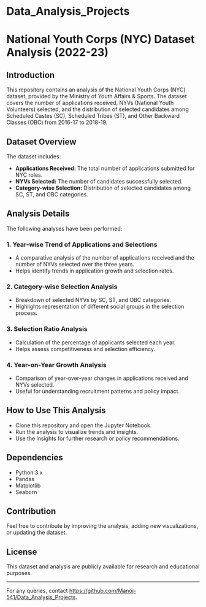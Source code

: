 # Data_Analysis_Projects
# National Youth Corps (NYC) Dataset Analysis (2022-23)

## Introduction
This repository contains an analysis of the National Youth Corps (NYC) dataset, provided by the Ministry of Youth Affairs & Sports. The dataset covers the number of applications received, NYVs (National Youth Volunteers) selected, and the distribution of selected candidates among Scheduled Castes (SC), Scheduled Tribes (ST), and Other Backward Classes (OBC) from 2016-17 to 2018-19.

## Dataset Overview
The dataset includes:
- **Applications Received:** The total number of applications submitted for NYC roles.
- **NYVs Selected:** The number of candidates successfully selected.
- **Category-wise Selection:** Distribution of selected candidates among SC, ST, and OBC categories.

## Analysis Details
The following analyses have been performed:

### 1. Year-wise Trend of Applications and Selections
- A comparative analysis of the number of applications received and the number of NYVs selected over the three years.
- Helps identify trends in application growth and selection rates.

### 2. Category-wise Selection Analysis
- Breakdown of selected NYVs by SC, ST, and OBC categories.
- Highlights representation of different social groups in the selection process.

### 3. Selection Ratio Analysis
- Calculation of the percentage of applicants selected each year.
- Helps assess competitiveness and selection efficiency.

### 4. Year-on-Year Growth Analysis
- Comparison of year-over-year changes in applications received and NYVs selected.
- Useful for understanding recruitment patterns and policy impact.

## How to Use This Analysis
- Clone this repository and open the Jupyter Notebook.
- Run the analysis to visualize trends and insights.
- Use the insights for further research or policy recommendations.

## Dependencies
- Python 3.x
- Pandas
- Matplotlib
- Seaborn

## Contribution
Feel free to contribute by improving the analysis, adding new visualizations, or updating the dataset.

## License
This dataset and analysis are publicly available for research and educational purposes.

---
For any queries, contact https://github.com/Manoj-541/Data_Analysis_Projects.
